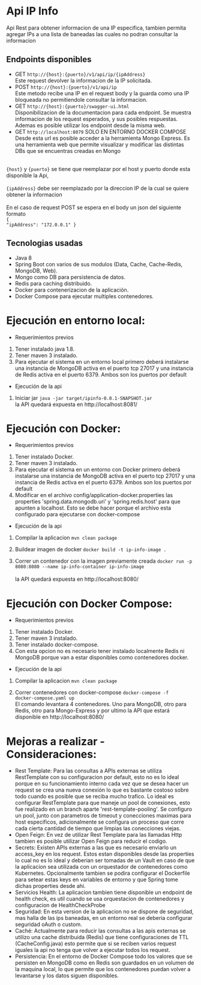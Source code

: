 # Api IP Info
Api Rest para obtener informacion de una IP especifica, tambien permita agregar IPs a una lista de baneadas las cuales no podran consultar la informacion

## Endpoints disponibles
* GET <code>http://{host}:{puerto}/v1/api/ip/{ipAddress}</code>
<br> Este request devolver la informacion de la IP solicitada. </br>
* POST <code>http://{host}:{puerto}/v1/api/ip</code>
<br> Este metodo recibe una IP en el request body y la guarda como una IP bloqueada no permitiendole consultar la informacion.</br>
* GET <code>http://{host}:{puerto}/swagger-ui.html</code>
<br> Disponibilizacion de la documentacion para cada endpoint. Se muestra informacion de los request esperados, y sus posibles respuestas.
Ademas es posible utilizar los endpoint desde la misma web.</br>
* GET <code>http://localhost:8079</code> SOLO EN ENTORNO DOCKER COMPOSE
<br> Desde esta url es posible acceder a la herramienta Mongo Express. Es una herramienta web que permite visualizar y modificar las distintas DBs que se encuentras creadas en Mongo</br>

<br> <code>{host}</code> y <code>{puerto}</code> se tiene que reemplazar por el host y puerto donde esta disponible la Api,</br>
<br> <code>{ipAddress}</code> debe ser reemplazado por la direccion IP de la cual se quiere obtener la informacion </br>
<br> En el caso de request POST se espera en el body un json del siguiente formato </br>
<code>{ "ipAddress": "172.0.0.1" }</code><br>


## Tecnologias usadas
* Java 8
* Spring Boot con varios de sus modulos (Data, Cache, Cache-Redis, MongoDB, Web). 
* Mongo como DB para persistencia de datos.
* Redis para caching distribuido.
* Docker para contenerizacion de la aplicación.
* Docker Compose para ejecutar multiples contenedores.

# Ejecución en entorno local:

* Requerimientos previos
1) Tener instalado java 1.8.
2) Tener maven 3 instalado.
3) Para ejecutar el sistema en un entorno local primero deberá instalarse una instancia de MongoDB activa en el puerto tcp 27017 y una instancia de Redis activa en el puerto 6379. Ambos son los puertos por default

* Ejecución de la api
1) Iniciar jar
<code>java -jar target/ipinfo-0.0.1-SNAPSHOT.jar </code>
<br>la API quedará expuesta en http://localhost:8081/

# Ejecución con Docker:

* Requerimientos previos
1) Tener instalado Docker.
2) Tener maven 3 instalado.
3) Para ejecutar el sistema en un entorno con Docker primero deberá instalarse una instancia de MongoDB activa en el puerto tcp 27017 y una instancia de Redis activa en el puerto 6379. Ambos son los puertos por default
4) Modificar en el archivo config/application-docker.properties las properties 'spring.data.mongodb.uri' y 'spring.redis.host' para que apunten a localhost. Esto se debe hacer porque el archivo esta configurado para ejecutarse con docker-compose 

* Ejecución de la api
1) Compilar la aplicacion 
<code>mvn clean package</code>

2) Buildear imagen de docker 
<code>docker build -t ip-info-image . </code>

3) Correr un contenedor con la imagen previamente creada
<code>docker run -p 8080:8080 --name ip-info-container ip-info-image </code>
<br>la API quedará expuesta en http://localhost:8080/


# Ejecución con Docker Compose:

* Requerimientos previos
1) Tener instalado Docker.
2) Tener maven 3 instalado.
3) Tener instalado docker-compose.
4) Con esta opcion no es necesario tener instalado localmente Redis ni MongoDB porque van a estar disponibles como contenedores docker. 

* Ejecución de la api
1) Compilar la aplicacion 
<code>mvn clean package</code>

2) Correr contenedores con docker-compose
<code>docker-compose -f docker-compose.yaml up </code>
<br>El comando levantara 4 contenedores. Uno para MongoDB, otro para Redis, otro para Mongo-Express y por ultimo la API que estará disponible en http://localhost:8080/


# Mejoras a realizar - Consideraciones:

* Rest Template: Para las consultas a APIs externas se utiliza RestTemplate con su configuracion por default, esto no es lo ideal porque en su funcionamiento interno cada vez que se desea hacer un request se crea una nueva conexión
lo que es bastante costoso sobre todo cuando es posible que se reciba mucho trafico. Lo ideal es configurar RestTemplate para que maneje un pool de conexiones, esto fue realizado en un branch aparte 'rest-tempĺate-pooling'. Se configuro un pool, junto con parametros de timeout y conecciones maximas para host especificos, adicionalmente se configura un proceso 
que corre cada cierta cantidad de tiempo que limpias las conecciones viejas.
* Open Feign: En vez de utilizar Rest Template para las llamadas Http tambien es posible utilizar Open Feign para reducir el codigo.  
* Secrets: Existen APIs externas a las que es necesario enviarlo un access_key en los request. Estos estan disponibles desde las properties lo cual no es lo ideal y deberian ser tomadas de un Vault en caso de que la aplicacion sea utilizada con un orquestador de contenedores como Kubernetes.
Opcionalmente tambien se podira configurar el Dockerfile para setear estas keys en variables de entorno y que Spring tome dichas properties desde ahi.     
* Servicios Health: La aplicacion tambien tiene disponible un endpoint de health check, es util cuando se usa orquestacion de contenedores y configuracion de HealthCheckProbe 
* Seguridad: En esta version de la aplicacion no se dispone de seguridad, mas halla de las ips baneadas, en un entorno real se deberia configurar seguridad oAuth o custom.
* Caché: Actualmente para reducir las consultas a las apis externas se utilizo una cache distribuida (Redis) que tiene configuraciones de TTL (CacheConfig.java) esto permite que si se reciben varios request iguales la api no tenga que volver a ejecutar todos los request. 
* Persistencia: En el entorno de Docker Compose todo los valores que se persisten en MongoDB como en Redis son guardados en un volumen de la maquina local, lo que permite que los contenedores puedan volver a levantarse y los datos siguen disponibles. 